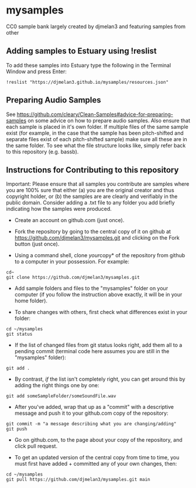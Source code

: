 # mysamples

CC0 sample bank largely created by djmelan3 and featuring samples from other 

## Adding samples to Estuary using !reslist

To add these samples into Estuary type the following in the Terminal Window and press Enter:
```
!reslist "https://djmelan3.github.io/mysamples/resources.json" 
```

## Preparing Audio Samples

See https://github.com/cleary/Clean-Samples#advice-for-preparing-samples on some advice on how to prepare audio samples. Also ensure that each sample is placed in it's own folder. If multiple files of the same sample exist (for example, in the case that the sample has been pitch-shifted and separate files exist of each pitch-shifted sample) make sure all these are in the same folder. To see what the file structure looks like, simply refer back to this repository (e.g. bassb).

## Instructions for Contributing to this repository

Important: Please ensure that all samples you contribute are samples where you are 100% sure that either (a) you are the original creator and thus copyright holder, or (b) the samples are are clearly and verifiably in the public domain. Consider adding a .txt file to any folder you add briefly indicating how the samples were produced.

- Create an account on github.com (just once).

- Fork the repository by going to the central copy of it on github at https://github.com/djmelan3/mysamples.git and clicking on the
Fork button (just once).

- Using a command shell, clone *your*copy* of the repository from github to a computer in your possession. For example:

```
cd~
git clone https://github.com/djmelan3/mysamples.git
````

- Add sample folders and files to the "mysamples" folder on your computer (if you follow the instruction above exactly,
it will be in your home folder).

- To share changes with others, first check what differences exist in your folder:

```
cd ~/mysamples
git status
````

- If the list of changed files from git status looks right, add them all to a pending commit (terminal code here assumes
you are still in the "mysamples" folder):

```
git add .
```

- By contrast, *if* the list isn't completely right, you can get around this by adding the right things one by one:

```
git add someSampleFolder/someSoundFile.wav
```

- After you've added, wrap that up as a "commit" with a descriptive message and push it to your github.com copy of the repository:

```
git commit -m "a message describing what you are changing/adding"
git push
```

- Go on github.com, to the page about your copy of the repository, and click pull request.

- To get an updated version of the central copy from time to time, you must first have added + committed any of your own
changes, then:

```
cd ~/mysamples
git pull https://github.com/djmelan3/mysamples.git main
```

